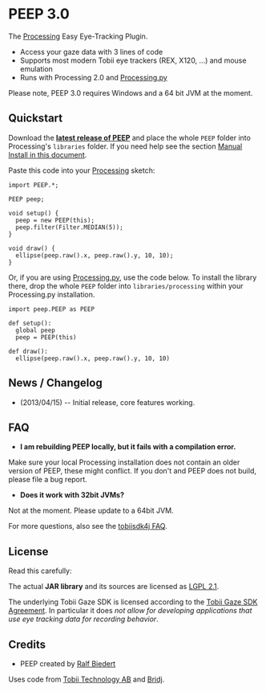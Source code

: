 

# PEEP 3.0 #

The [Processing](http://processing.org) Easy Eye-Tracking Plugin.

  * Access your gaze data with 3 lines of code 
  * Supports most modern Tobii eye trackers (REX, X120, ...) and mouse emulation
  * Runs with Processing 2.0 and [Processing.py](https://github.com/jdf/processing.py)
  
Please note, PEEP 3.0 requires Windows and a 64 bit JVM at the moment.


## Quickstart ##

Download the __[latest release of PEEP](http://s.xr.io/peep/latest.zip)__ and place the whole `PEEP` folder into Processing's `libraries` folder. If you need help see the section [Manual Install in this document](http://wiki.processing.org/w/How_to_Install_a_Contributed_Library).

  
Paste this code into your  [Processing](http://processing.org) sketch:

	import PEEP.*;

	PEEP peep;

	void setup() {
	  peep = new PEEP(this);
	  peep.filter(Filter.MEDIAN(5));
	}

	void draw() {
	  ellipse(peep.raw().x, peep.raw().y, 10, 10);  
	}

 
Or, if you are using [Processing.py](https://github.com/jdf/processing.py), use the code below. To install the library there, drop the whole `PEEP` folder into `libraries/processing` within your Processing.py installation.
  
	import peep.PEEP as PEEP
	
	def setup():
	  global peep
	  peep = PEEP(this)
	
	def draw():
	  ellipse(peep.raw().x, peep.raw().y, 10, 10)




## News / Changelog ##

  * (2013/04/15) -- Initial release, core features working.



## FAQ ##

  * __I am rebuilding PEEP locally, but it fails with a compilation error.__

  Make sure your local Processing installation does not contain an older version of PEEP, these might conflict. If you don't and PEEP does not build, please file a bug report.


  * __Does it work with 32bit JVMs?__

  Not at the moment. Please update to a 64bit JVM.

For more questions, also see the [tobiisdk4j FAQ](https://github.com/ralfbiedert/tobiisdk4j).


## License ##

Read this carefully:

The actual __JAR library__ and its sources are licensed as [LGPL 2.1](http://www.gnu.org/licenses/lgpl-2.1.html). 

The underlying Tobii Gaze SDK is licensed according to the [Tobii Gaze SDK Agreement](http://www.tobii.com/gaze-interaction/global/products-services/tobii-gaze-sdk/). In particular it does _not allow for developing applications that use eye tracking data for recording behavior_.



## Credits ##

  * PEEP created by [Ralf Biedert](http://xr.io)

Uses code from [Tobii Technology AB](http://tobii.com) and [Bridj](https://code.google.com/p/bridj/).

